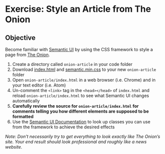 # Exercise: Style an Article from The Onion

## Objective

Become familiar with [Semantic UI](http://semantic-ui.com/) by using the CSS framework to style a page from [The Onion](http://www.theonion.com).

1. Create a directory called `onion-article` in your code folder
1. Download [index.html](https://raw.githubusercontent.com/segdeha/pdxcodeguild/master/2.%20HTML%20%26%20CSS/solutions/onion-article/index.html?token=AAAQ0sDeCS_scoxdD1LzuHPfYZdpzMYlks5XYMgXwA%3D%3D) and [semantic.min.css](https://raw.githubusercontent.com/segdeha/pdxcodeguild/master/2.%20HTML%20%26%20CSS/solutions/onion-article/semantic.min.css?token=AAAQ0o1TLpvUMC22nr1nf-KEGW3AhwETks5XYMgbwA%3D%3D) to your new `onion-article` folder
1. Open `onion-article/index.html` in a web browser (i.e. Chrome) and in your text editor (i.e. Atom)
1. Un-comment the `<link>` tag in the `<head></head>` of `index.html` and reload `onion-article/index.html` to see what Semantic UI changes automatically
1. **Carefully review the source for `onion-article/index.html` for comments telling you how different elements are supposed to be formatted**
1. Use the [Semantic UI Documentation](http://semantic-ui.com/introduction/getting-started.html) to look up classes you can use from the framework to achieve the desired effects

_Note: Don’t necessarily try to get everything to look exactly like The Onion’s site. Your end result should look professional and roughly like a news website._